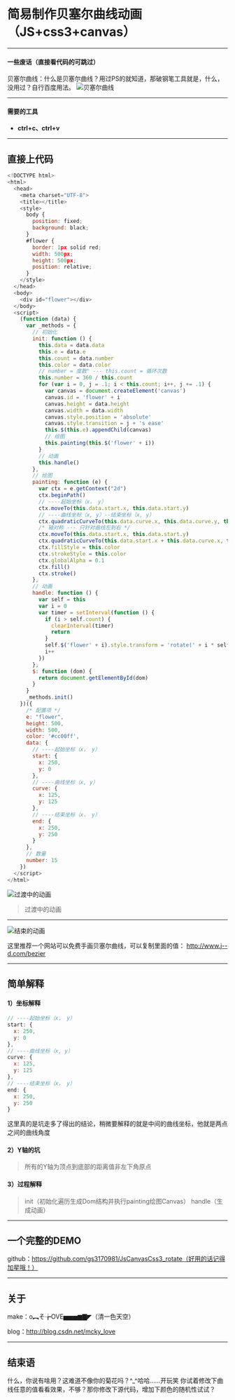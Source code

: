 # 简易制作贝塞尔曲线动画（JS+css3+canvas）

-------------------

#### **一些废话（直接看代码的可跳过）**
贝塞尔曲线：什么是贝塞尔曲线？用过PS的就知道，那破钢笔工具就是，什么，没用过？自行百度用法。
![贝塞尔曲线](https://timgsa.baidu.com/timg?image&quality=80&size=b9999_10000&sec=1512059897300&di=6c24015d5594cae493f19cf26e290c02&imgtype=0&src=http://img.kuqin.com/upimg/allimg/151116/1933541963-5.png)

-------------------

#### 需要的工具

- **ctrl+c、ctrl+v**

-------------------

## 直接上代码

``` js
<!DOCTYPE html>
<html>
  <head>
    <meta charset="UTF-8">
    <title></title>
    <style>
      body {
        position: fixed;
        background: black;
      }
      #flower {
        border: 1px solid red;
        width: 500px;
        height: 500px;
        position: relative;
      }
    </style>
  </head>
  <body>
    <div id="flower"></div>
  </body>
  <script>
    (function (data) {
      var _methods = {
        // 初始化
        init: function () {
          this.data = data.data
          this.e = data.e
          this.count = data.number
          this.color = data.color
          // number = 度数° --- this.count = 循环次数
          this.number = 360 / this.count
          for (var i = 0, j = .1; i < this.count; i++, j += .1) {
            var canvas = document.createElement('canvas')
            canvas.id = 'flower' + i
            canvas.height = data.height
            canvas.width = data.width
            canvas.style.position = 'absolute'
            canvas.style.transition = j + 's ease'
            this.$(this.e).appendChild(canvas)
            // 绘图
            this.painting(this.$('flower' + i))
          }
          // 动画
          this.handle()
        },
        // 绘图
        painting: function (e) {
          var ctx = e.getContext("2d")
          ctx.beginPath()
          // ----起始坐标（x， y）
          ctx.moveTo(this.data.start.x, this.data.start.y)
          // ----曲线坐标（x, y）--结束坐标（x, y）
          ctx.quadraticCurveTo(this.data.curve.x, this.data.curve.y, this.data.end.x, this.data.end.y)
          /* 轴对称 --- 只针对曲线左到右 */
          ctx.moveTo(this.data.start.x, this.data.start.y)
          ctx.quadraticCurveTo(this.data.start.x + this.data.curve.x, this.data.curve.y, this.data.end.x, this.data.end.y)
          ctx.fillStyle = this.color
          ctx.strokeStyle = this.color
          ctx.globalAlpha = 0.1
          ctx.fill()
          ctx.stroke()
        },
        // 动画
        handle: function () {
          var self = this
          var i = 0
          var timer = setInterval(function () {
            if (i > self.count) {
              clearInterval(timer)
              return
            }
            self.$('flower' + i).style.transform = 'rotate(' + i * self.number + 'deg)'
            i++
          })
        },
        $: function (dom) {
          return document.getElementById(dom)
        }
      }
      _methods.init()
    })({
      /* 配置项 */
      e: "flower",
      height: 500,
      width: 500,
      color: '#cc00ff',
      data: {
        // ----起始坐标（x， y）
        start: {
          x: 250,
          y: 0
        },
        // ----曲线坐标（x, y）
        curve: {
          x: 125,
          y: 125
        },
        // ----结束坐标（x， y）
        end: {
          x: 250,
          y: 250
        }
      },
      // 数量
      number: 15
    })
  </script>
</html>
```
![过渡中的动画](http://img.blog.csdn.net/20171130221311994?watermark/2/text/aHR0cDovL2Jsb2cuY3Nkbi5uZXQvTWNreV9Mb3Zl/font/5a6L5L2T/fontsize/400/fill/I0JBQkFCMA==/dissolve/70/gravity/SouthEast)

>过渡中的动画

-------------------
![结束的动画](http://img.blog.csdn.net/20171130221421925?watermark/2/text/aHR0cDovL2Jsb2cuY3Nkbi5uZXQvTWNreV9Mb3Zl/font/5a6L5L2T/fontsize/400/fill/I0JBQkFCMA==/dissolve/70/gravity/SouthEast)

这里推荐一个网站可以免费手画贝塞尔曲线，可以复制里面的值：
http://www.j--d.com/bezier

-------------------
## 简单解释


#### 1）坐标解释
``` js
// ----起始坐标（x， y）
start: {
  x: 250,
  y: 0
},
// ----曲线坐标（x, y）
curve: {
  x: 125,
  y: 125
},
// ----结束坐标（x， y）
end: {
  x: 250,
  y: 250
}

```
这里真的是坑走多了得出的结论，稍微要解释的就是中间的曲线坐标，他就是两点之间的曲线角度
#### 2）Y轴的坑

>所有的Y轴为顶点到底部的距离值非左下角原点

#### 3）过程解释
>init（初始化遍历生成Dom结构并执行painting绘图Canvas）
>handle（生成动画）

-------------------

## 一个完整的DEMO

github：https://github.com/gs3170981/JsCanvasCss3_rotate（好用的话记得加星哦！）


-------------------

## 关于

make：o︻そ╆OVE▅▅▅▆▇◤（清一色天空）

blog：http://blog.csdn.net/mcky_love

-------------------

## 结束语
什么，你说有啥用？这难道不像你的菊花吗？^_^哈哈......开玩笑
你试着修改下曲线任意的值看看效果，不够？那你修改下源代码，增加下颜色的随机性试试？